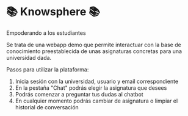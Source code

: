 # 📚 Knowsphere 📚
Empoderando a los estudiantes

Se trata de una webapp demo que permite interactuar con la base de conocimiento preestablecida de unas asignaturas concretas para una universidad dada.

Pasos para utilizar la plataforma:

1) Inicia sesión con la universidad, usuario y email correspondiente
2) En la pestaña "Chat" podrás elegir la asignatura que desees
3) Podrás comenzar a preguntar tus dudas al chatbot
4) En cualquier momento podrás cambiar de asignatura o limpiar el historial de conversación
